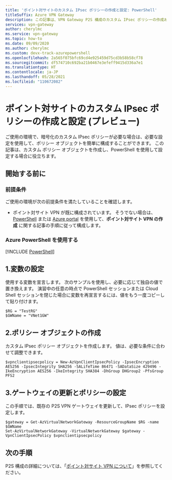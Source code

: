```yaml
---
title: 'ポイント対サイトのカスタム IPsec ポリシーの作成と設定: PowerShell'
titleSuffix: Azure VPN Gateway
description: この記事は、VPN Gateway P2S 構成のカスタム IPsec ポリシーの作成および設定に役立ちます。
services: vpn-gateway
author: cherylmc
ms.service: vpn-gateway
ms.topic: how-to
ms.date: 09/09/2020
ms.author: cherylmc
ms.custom: devx-track-azurepowershell
ms.openlocfilehash: 2a565f075bfc69cd4e925459d75cd3b58b58cf78
ms.sourcegitcommit: df574710c692ba21b0467e3efeff9415d336a7e1
ms.translationtype: HT
ms.contentlocale: ja-JP
ms.lasthandoff: 05/28/2021
ms.locfileid: "110672082"
---
```

# <a name="create-and-set-custom-ipsec-policies-for-point-to-site-preview"></a>ポイント対サイトのカスタム IPsec ポリシーの作成と設定 (プレビュー)

ご使用の環境で、暗号化のカスタム IPsec ポリシーが必要な場合は、必要な設定を使用して、ポリシー オブジェクトを簡単に構成することができます。 この記事は、カスタム ポリシー オブジェクトを作成し、PowerShell を使用して設定する場合に役立ちます。

## <a name="before-you-begin"></a>開始する前に

### <a name="prerequisites"></a>前提条件

ご使用の環境が次の前提条件を満たしていることを確認します。

* ポイント対サイト VPN が既に構成されています。 そうでない場合は、[PowerShell](vpn-gateway-howto-point-to-site-rm-ps.md) または [Azure portal](vpn-gateway-howto-point-to-site-resource-manager-portal.md) を使用して、**ポイント対サイト VPN の作成** に関する記事の手順に従って構成します。

### <a name="working-with-azure-powershell"></a>Azure PowerShell を使用する

[!INCLUDE [PowerShell](../../includes/vpn-gateway-cloud-shell-powershell.md)]

## <a name="1-set-variables"></a><a name="signin"></a>1.変数の設定

使用する変数を宣言します。 次のサンプルを使用し、必要に応じて独自の値で置き換えます。 演習中の任意の時点で PowerShell セッションまたは Cloud Shell セッションを閉じた場合に変数を再宣言するには、値をもう一度コピーして貼り付けます。

  ```azurepowershell-interactive
  $RG = "TestRG"
  $GWName = "VNet1GW"
  ```

## <a name="2-create-policy-object"></a><a name="create"></a>2.ポリシー オブジェクトの作成

カスタム IPsec ポリシー オブジェクトを作成します。 値は、必要な条件に合わせて調整できます。

```azurepowershell-interactive
$vpnclientipsecpolicy = New-AzVpnClientIpsecPolicy -IpsecEncryption AES256 -IpsecIntegrity SHA256 -SALifeTime 86471 -SADataSize 429496 -IkeEncryption AES256 -IkeIntegrity SHA384 -DhGroup DHGroup2 -PfsGroup PFS2
```

## <a name="3-update-gateway-and-set-policy"></a><a name="update"></a>3.ゲートウェイの更新とポリシーの設定

この手順では、既存の P2S VPN ゲートウェイを更新して、IPsec ポリシーを設定します。

```azurepowershell-interactive
$gateway = Get-AzVirtualNetworkGateway -ResourceGroupName $RG -name $GWName
Set-AzVirtualNetworkGateway -VirtualNetworkGateway $gateway -VpnClientIpsecPolicy $vpnclientipsecpolicy
```

## <a name="next-steps"></a>次の手順

P2S 構成の詳細については、「[ポイント対サイト VPN について](point-to-site-about.md)」を参照してください。

